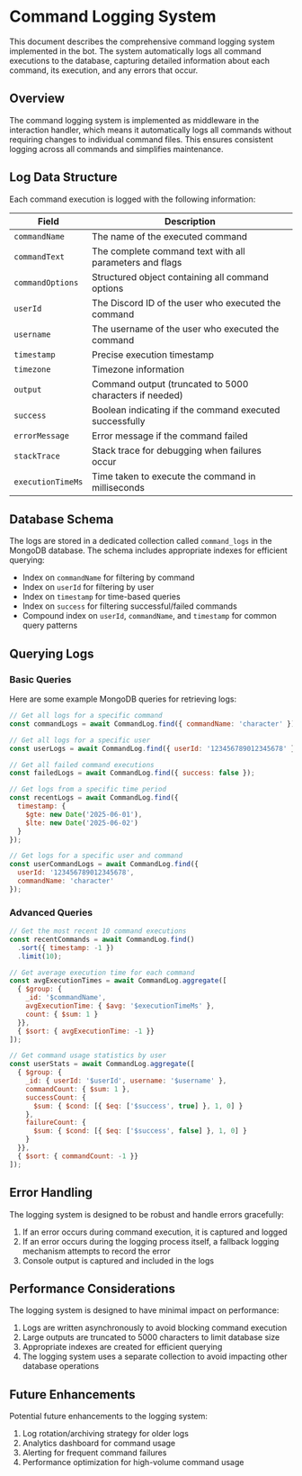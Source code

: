 # Command Logging System

This document describes the comprehensive command logging system implemented in the bot. The system automatically logs all command executions to the database, capturing detailed information about each command, its execution, and any errors that occur.

## Overview

The command logging system is implemented as middleware in the interaction handler, which means it automatically logs all commands without requiring changes to individual command files. This ensures consistent logging across all commands and simplifies maintenance.

## Log Data Structure

Each command execution is logged with the following information:

| Field | Description |
|-------|-------------|
| `commandName` | The name of the executed command |
| `commandText` | The complete command text with all parameters and flags |
| `commandOptions` | Structured object containing all command options |
| `userId` | The Discord ID of the user who executed the command |
| `username` | The username of the user who executed the command |
| `timestamp` | Precise execution timestamp |
| `timezone` | Timezone information |
| `output` | Command output (truncated to 5000 characters if needed) |
| `success` | Boolean indicating if the command executed successfully |
| `errorMessage` | Error message if the command failed |
| `stackTrace` | Stack trace for debugging when failures occur |
| `executionTimeMs` | Time taken to execute the command in milliseconds |

## Database Schema

The logs are stored in a dedicated collection called `command_logs` in the MongoDB database. The schema includes appropriate indexes for efficient querying:

- Index on `commandName` for filtering by command
- Index on `userId` for filtering by user
- Index on `timestamp` for time-based queries
- Index on `success` for filtering successful/failed commands
- Compound index on `userId`, `commandName`, and `timestamp` for common query patterns

## Querying Logs

### Basic Queries

Here are some example MongoDB queries for retrieving logs:

```javascript
// Get all logs for a specific command
const commandLogs = await CommandLog.find({ commandName: 'character' });

// Get all logs for a specific user
const userLogs = await CommandLog.find({ userId: '123456789012345678' });

// Get all failed command executions
const failedLogs = await CommandLog.find({ success: false });

// Get logs from a specific time period
const recentLogs = await CommandLog.find({
  timestamp: { 
    $gte: new Date('2025-06-01'), 
    $lte: new Date('2025-06-02') 
  }
});

// Get logs for a specific user and command
const userCommandLogs = await CommandLog.find({
  userId: '123456789012345678',
  commandName: 'character'
});
```

### Advanced Queries

```javascript
// Get the most recent 10 command executions
const recentCommands = await CommandLog.find()
  .sort({ timestamp: -1 })
  .limit(10);

// Get average execution time for each command
const avgExecutionTimes = await CommandLog.aggregate([
  { $group: {
    _id: '$commandName',
    avgExecutionTime: { $avg: '$executionTimeMs' },
    count: { $sum: 1 }
  }},
  { $sort: { avgExecutionTime: -1 }}
]);

// Get command usage statistics by user
const userStats = await CommandLog.aggregate([
  { $group: {
    _id: { userId: '$userId', username: '$username' },
    commandCount: { $sum: 1 },
    successCount: { 
      $sum: { $cond: [{ $eq: ['$success', true] }, 1, 0] }
    },
    failureCount: { 
      $sum: { $cond: [{ $eq: ['$success', false] }, 1, 0] }
    }
  }},
  { $sort: { commandCount: -1 }}
]);
```

## Error Handling

The logging system is designed to be robust and handle errors gracefully:

1. If an error occurs during command execution, it is captured and logged
2. If an error occurs during the logging process itself, a fallback logging mechanism attempts to record the error
3. Console output is captured and included in the logs

## Performance Considerations

The logging system is designed to have minimal impact on performance:

1. Logs are written asynchronously to avoid blocking command execution
2. Large outputs are truncated to 5000 characters to limit database size
3. Appropriate indexes are created for efficient querying
4. The logging system uses a separate collection to avoid impacting other database operations

## Future Enhancements

Potential future enhancements to the logging system:

1. Log rotation/archiving strategy for older logs
2. Analytics dashboard for command usage
3. Alerting for frequent command failures
4. Performance optimization for high-volume command usage
